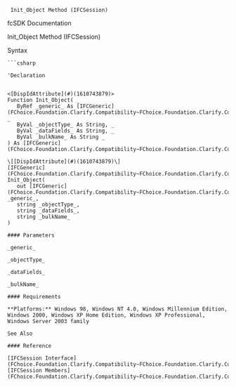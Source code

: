 ﻿     Init_Object Method (IFCSession)                                                   

fcSDK Documentation

Init_Object Method (IFCSession)

Syntax

```vbnet
```csharp

'Declaration
 

<[DispIdAttribute](#)(1610743879)>
Function Init_Object( _
   ByRef _generic_ As [IFCGeneric](FChoice.Foundation.Clarify.Compatibility~FChoice.Foundation.Clarify.Compatibility.IFCGeneric.md), _
   ByVal _objectType_ As String, _
   ByVal _dataFields_ As String, _
   ByVal _bulkName_ As String _
) As [IFCGeneric](FChoice.Foundation.Clarify.Compatibility~FChoice.Foundation.Clarify.Compatibility.IFCGeneric.md)

\[[DispIdAttribute](#)(1610743879)\]
[IFCGeneric](FChoice.Foundation.Clarify.Compatibility~FChoice.Foundation.Clarify.Compatibility.IFCGeneric.md) Init_Object( 
   out [IFCGeneric](FChoice.Foundation.Clarify.Compatibility~FChoice.Foundation.Clarify.Compatibility.IFCGeneric.md) _generic_,
   string _objectType_,
   string _dataFields_,
   string _bulkName_
)

#### Parameters

_generic_

_objectType_

_dataFields_

_bulkName_

#### Requirements

**Platforms:** Windows 98, Windows NT 4.0, Windows Millennium Edition, Windows 2000, Windows XP Home Edition, Windows XP Professional, Windows Server 2003 family

See Also

#### Reference

[IFCSession Interface](FChoice.Foundation.Clarify.Compatibility~FChoice.Foundation.Clarify.Compatibility.IFCSession.md)  
[IFCSession Members](FChoice.Foundation.Clarify.Compatibility~FChoice.Foundation.Clarify.Compatibility.IFCSession_members.md)